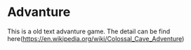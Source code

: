 # Advanture
This is a old text advanture game.
The detail can be find here(https://en.wikipedia.org/wiki/Colossal_Cave_Adventure)
